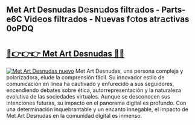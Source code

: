 ## Met Art Desnudas D𝚎sn𝚞dos filtr𝚊dos - Parts-e6C Vid𝚎os filtr𝚊dos - N𝚞evas f𝚘tos atr𝚊ctivas 0oPDQ

# <h2><a href="http://mb0fxq.tromn.icu/?c=Met+Art+Desnudas">🔗👉👉👉 Met Art Desnudas 🔗🔗</a></h2>

[![Met Art Desnudas nuevo](https://i.imgur.com/pEAQMta.gif)](http://mb0fxq.tromn.icu/?c=Met+Art+Desnudas)
Met Art Desnudas, una persona compleja y polarizadora, elude la comprensión fácil. Su innovador estilo de comunicación en línea ha cautivado y enfurecido a sus seguidores, encendiendo debates sobre ética, autorrepresentación y la naturaleza evolutiva de las sociedades virtuales. Aunque se desconocen sus intenciones futuras, su impacto en el panorama digital es profundo. Con una determinación inquebrantable y un encanto innegable, el impacto de Met Art Desnudas en la comunidad digital es inmenso.
